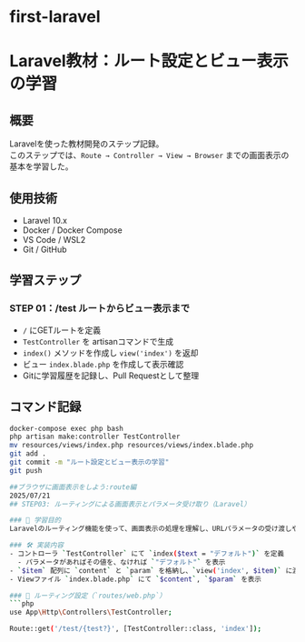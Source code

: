 # first-laravel
# Laravel教材：ルート設定とビュー表示の学習

## 概要
Laravelを使った教材開発のステップ記録。  
このステップでは、`Route → Controller → View → Browser` までの画面表示の基本を学習した。

## 使用技術
- Laravel 10.x
- Docker / Docker Compose
- VS Code / WSL2
- Git / GitHub

## 学習ステップ
### STEP 01：/test ルートからビュー表示まで
- `/` にGETルートを定義
- `TestController` を artisanコマンドで生成
- `index()` メソッドを作成し `view('index')` を返却
- ビュー `index.blade.php` を作成して表示確認
- Gitに学習履歴を記録し、Pull Requestとして整理

## コマンド記録
```bash
docker-compose exec php bash
php artisan make:controller TestController
mv resources/views/index.php resources/views/index.blade.php
git add .
git commit -m "ルート設定とビュー表示の学習"
git push

##ブラウザに画面表示をしよう:route編
2025/07/21
## STEP03: ルーティングによる画面表示とパラメータ受け取り（Laravel）

### 🎯 学習目的
Laravelのルーティング機能を使って、画面表示の処理を理解し、URLパラメータの受け渡しや任意化による柔軟な表示制御を体験する。

### 🛠 実装内容
- コントローラ `TestController` にて `index($text = "デフォルト")` を定義
  - パラメータがあればその値を、なければ `"デフォルト"` を表示
- `$item` 配列に `content` と `param` を格納し、`view('index', $item)` に渡す
- Viewファイル `index.blade.php` にて `$content`, `$param` を表示

### 🔗 ルーティング設定（`routes/web.php`）
```php
use App\Http\Controllers\TestController;

Route::get('/test/{test?}', [TestController::class, 'index']);
